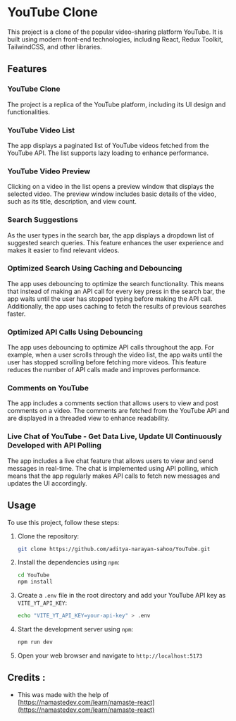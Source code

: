 # YouTube Clone

This project is a clone of the popular video-sharing platform YouTube. It is built using modern front-end technologies, including React, Redux Toolkit, TailwindCSS, and other libraries.

## Features

### YouTube Clone

The project is a replica of the YouTube platform, including its UI design and functionalities.

### YouTube Video List

The app displays a paginated list of YouTube videos fetched from the YouTube API. The list supports lazy loading to enhance performance.

### YouTube Video Preview

Clicking on a video in the list opens a preview window that displays the selected video. The preview window includes basic details of the video, such as its title, description, and view count.

### Search Suggestions

As the user types in the search bar, the app displays a dropdown list of suggested search queries. This feature enhances the user experience and makes it easier to find relevant videos.

### Optimized Search Using Caching and Debouncing

The app uses debouncing to optimize the search functionality. This means that instead of making an API call for every key press in the search bar, the app waits until the user has stopped typing before making the API call. Additionally, the app uses caching to fetch the results of previous searches faster.

### Optimized API Calls Using Debouncing

The app uses debouncing to optimize API calls throughout the app. For example, when a user scrolls through the video list, the app waits until the user has stopped scrolling before fetching more videos. This feature reduces the number of API calls made and improves performance.

### Comments on YouTube

The app includes a comments section that allows users to view and post comments on a video. The comments are fetched from the YouTube API and are displayed in a threaded view to enhance readability.

### Live Chat of YouTube - Get Data Live, Update UI Continuously Developed with API Polling

The app includes a live chat feature that allows users to view and send messages in real-time. The chat is implemented using API polling, which means that the app regularly makes API calls to fetch new messages and updates the UI accordingly.

## Usage

To use this project, follow these steps:

1. Clone the repository:
   ```bash
   git clone https://github.com/aditya-narayan-sahoo/YouTube.git
   ```

2. Install the dependencies using `npm`:
   ```bash
   cd YouTube
   npm install
   ```

3. Create a `.env` file in the root directory and add your YouTube API key as `VITE_YT_API_KEY`:
   ```bash
   echo "VITE_YT_API_KEY=your-api-key" > .env
   ```

4. Start the development server using `npm`:
   ```bash
   npm run dev
   ```

5. Open your web browser and navigate to `http://localhost:5173`

## Credits :
- This was made with the help of  [https://namastedev.com/learn/namaste-react](https://namastedev.com/learn/namaste-react)
